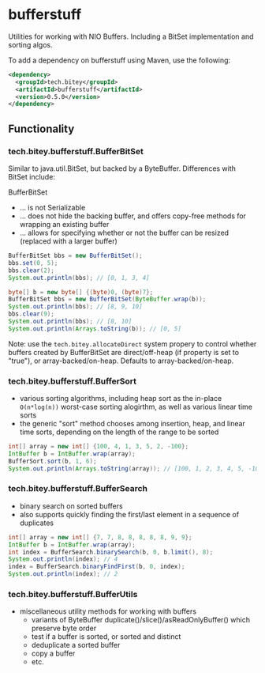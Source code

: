 # bufferstuff
Utilities for working with NIO Buffers. Including a BitSet implementation and sorting algos.

To add a dependency on bufferstuff using Maven, use the following:

```xml
<dependency>
  <groupId>tech.bitey</groupId>
  <artifactId>bufferstuff</artifactId>
  <version>0.5.0</version>
</dependency>
```

## Functionality
### tech.bitey.bufferstuff.BufferBitSet
Similar to java.util.BitSet, but backed by a ByteBuffer. Differences with BitSet include:

BufferBitSet
- ... is not Serializable
- ... does not hide the backing buffer, and offers copy-free methods for wrapping an existing buffer
- ... allows for specifying whether or not the buffer can be resized (replaced with a larger buffer)
```java
BufferBitSet bbs = new BufferBitSet();
bbs.set(0, 5);
bbs.clear(2);
System.out.println(bbs); // [0, 1, 3, 4]
```
```java
byte[] b = new byte[] {(byte)0, (byte)7};
BufferBitSet bbs = new BufferBitSet(ByteBuffer.wrap(b));
System.out.println(bbs); // [8, 9, 10]
bbs.clear(9);
System.out.println(bbs); // [8, 10]
System.out.println(Arrays.toString(b)); // [0, 5]
```
Note: use the `tech.bitey.allocateDirect` system propery to control whether buffers created by BufferBitSet are direct/off-heap (if property is set to "true"), or array-backed/on-heap. Defaults to array-backed/on-heap.

### tech.bitey.bufferstuff.BufferSort
- various sorting algorithms, including heap sort as the in-place `O(n*log(n))` worst-case sorting alogirthm, as well as various linear time sorts
- the generic "sort" method chooses among insertion, heap, and linear time sorts, depending on the length of the range to be sorted
```java
int[] array = new int[] {100, 4, 1, 3, 5, 2, -100};
IntBuffer b = IntBuffer.wrap(array);
BufferSort.sort(b, 1, 6);
System.out.println(Arrays.toString(array)); // [100, 1, 2, 3, 4, 5, -100]
```

### tech.bitey.bufferstuff.BufferSearch
- binary search on sorted buffers
- also supports quickly finding the first/last element in a sequence of duplicates
```java
int[] array = new int[] {7, 7, 8, 8, 8, 8, 8, 9, 9};
IntBuffer b = IntBuffer.wrap(array);
int index = BufferSearch.binarySearch(b, 0, b.limit(), 8);
System.out.println(index); // 4
index = BufferSearch.binaryFindFirst(b, 0, index);
System.out.println(index); // 2
```

### tech.bitey.bufferstuff.BufferUtils

- miscellaneous utility methods for working with buffers
  * variants of ByteBuffer duplicate()/slice()/asReadOnlyBuffer() which preserve byte order
  * test if a buffer is sorted, or sorted and distinct
  * deduplicate a sorted buffer
  * copy a buffer
  * etc.
